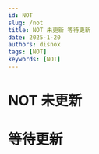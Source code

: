 ```yaml
---
id: NOT
slug: /not
title: NOT 未更新 等待更新
date: 2025-1-20
authors: disnox
tags: [NOT]
keywords: [NOT]
---
```


<!-- truncate -->
# NOT 未更新

# 等待更新
